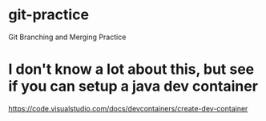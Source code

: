 # git-practice
Git Branching and Merging Practice

# I don't know a lot about this, but see if you can setup a java dev container
https://code.visualstudio.com/docs/devcontainers/create-dev-container
